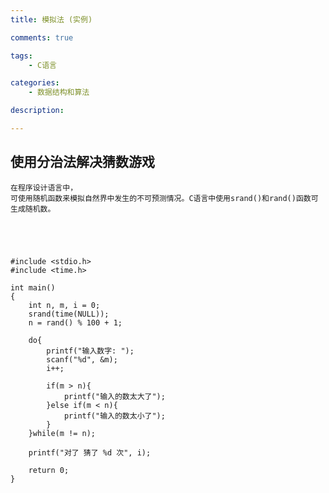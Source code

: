 ```yaml
---
title: 模拟法 (实例)

comments: true    

tags: 
    - C语言

categories: 
    - 数据结构和算法

description: 

---
```



## 使用分治法解决猜数游戏


    在程序设计语言中，
    可使用随机函数来模拟自然界中发生的不可预测情况。C语言中使用srand()和rand()函数可生成随机数。



        
   
    #include <stdio.h>
    #include <time.h>
    
    int main()
    {
        int n, m, i = 0;
        srand(time(NULL));
        n = rand() % 100 + 1;
    
        do{
            printf("输入数字: ");
            scanf("%d", &m);
            i++;
    
            if(m > n){
                printf("输入的数太大了");
            }else if(m < n){
                printf("输入的数太小了");
            }
        }while(m != n);
    
        printf("对了 猜了 %d 次", i);
    
        return 0;
    }
